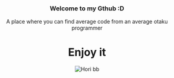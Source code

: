 <h3 style="text-align: center;">Welcome to my Gthub :D</h3>

<p style="text-align: center;">A place where you can find average code from an average otaku programmer</p>

<h1 style="text-align: center;">Enjoy it</h1>

<div style="text-align: center;">
    <img title="Hori bb" alt="Hori bb" src="https://i.pinimg.com/originals/69/ac/c8/69acc835e4238a392ca6c108ee1b1269.gif">
</div>

